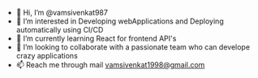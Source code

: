 - 👋 Hi, I’m @vamsivenkat987
- 👀 I’m interested in Developing webApplications and Deploying automatically using CI/CD
- 🌱 I’m currently learning React for frontend API's
- 💞️ I’m looking to collaborate with a passionate team who can develope crazy applications
- 📫 Reach me through mail vamsivenkat1998@gmail.com

<!---
vamsivenkat987/vamsivenkat987 is a ✨ special ✨ repository because its `README.md` (this file) appears on your GitHub profile.
You can click the Preview link to take a look at your changes.
--->
